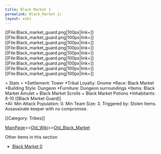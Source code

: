 ```yaml
---
title: Black Market 1
permalink: Black_Market_1/
layout: wiki
---
```

[[File:Black_market_guard.png|100px|link=]]
[[File:Black_market_guard.png|100px|link=]]
[[File:Black_market_guard.png|100px|link=]]
[[File:Black_market_guard.png|100px|link=]]
[[File:Black_market_guard.png|100px|link=]]
[[File:Black_market_guard.png|100px|link=]]
[[File:Black_market_guard.png|100px|link=]]
[[File:Black_market_guard.png|100px|link=]]
[[File:Black_market_guard.png|100px|link=]]

= Stats =
*Settlement: Tower
*Tribal Loyalty: Gnome
*Race: Black Market
*Building Style: Dungeon
*Furniture: Dungeon surroundings
*Items:  Black Market Amulet + Black Market Scrolls + Black Market Potions
*Inhabitants: 8-10 [[Black Market Guard]]    
*AI: Min Attack Population: 0. Min Team Size: 3. Triggered by: Stolen Items. Assassinate keeper with no compromise. 

[[Category: Tribes]]

[MainPage](/keeperrl_wiki/ "wikilink")>>[Old_Wiki](/keeperrl_wiki/Old_Wiki "wikilink")>>[Old_Black_Market](/keeperrl_wiki/Old_Black_Market "wikilink")

Other items in this section
-    [Black Market 0](/keeperrl_wiki/Black_Market_0 "wikilink")
